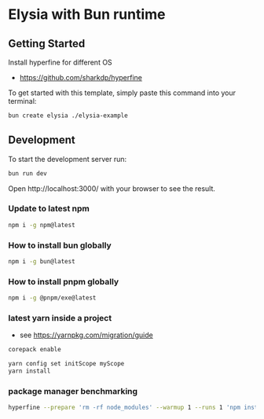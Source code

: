 # Elysia with Bun runtime

## Getting Started


Install hyperfine for different OS
- https://github.com/sharkdp/hyperfine

To get started with this template, simply paste this command into your terminal:

```bash
bun create elysia ./elysia-example
```

## Development

To start the development server run:

```bash
bun run dev
```

Open http://localhost:3000/ with your browser to see the result.

### Update to latest npm

```bash
npm i -g npm@latest
```

### How to install bun globally

```bash
npm i -g bun@latest
```

### How to install pnpm globally

```bash
npm i -g @pnpm/exe@latest
```

### latest yarn inside a project
- see https://yarnpkg.com/migration/guide
```bash
corepack enable
```
```bash
yarn config set initScope myScope
yarn install
```

### package manager benchmarking

```bash
hyperfine --prepare 'rm -rf node_modules' --warmup 1 --runs 1 'npm install' 'bun install' 'pnpm install' 'yarn install'
```
